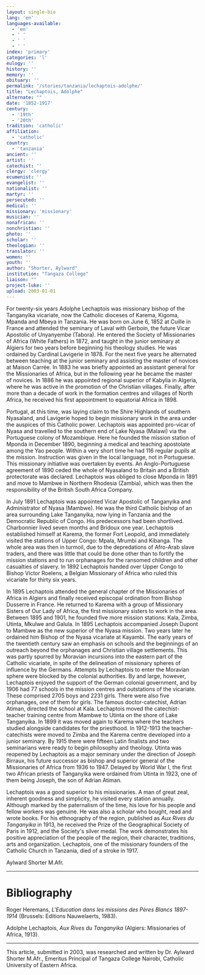 ```yaml
---
layout: single-bio
lang: 'en'
languages-available:
  - 'en'
  - ' '
  - ' '
  - ' '
index: 'primary'
categories: 'l'
eulogy: ''
history: ''
memory: ''
obituary: ''
permalink: '/stories/tanzania/lechaptois-adolphe/'
title: "Lechaptois, Adolphe"
alternate: ""
date: '1852-1917'
century:
  - '19th'
  - '20th'
tradition: 'catholic'
affiliation:
  - 'catholic'
country:
  - 'tanzania'
ancient: ''
artist: ''
catechist: ''
clergy: 'clergy'
ecumenist: ''
evangelist: ''
nationalist: ''
martyr: ''
persecuted: ''
medical: ''
missionary: 'missionary'
musician: ''
nonafrican: ''
nonchristian: ''
photo: ''
scholar: ''
theologian: ''
translator: ''
women: ''
youth: ''
author: "Shorter, Aylward"
institution: "Tangaza College"
liaison: ""
project-luke: ''
upload: 2003-01-01
---
```




For twenty-six years Adolphe Lechaptois was missionary bishop of  the Tanganyika vicariate, now the Catholic dioceses of  Karema, Kigoma, Mpanda and Mbeya in Tanzania. He was born on June 6, 1852 at Cuille in France and attended the seminary of Laval with Gerboin, the future Vicar Apostolic of  Unyanyembe (Tabora). He entered the Society of Missionaries of Africa (White Fathers) in 1872, and taught in the junior seminary at Algiers for two years before beginning his theology studies. He was ordained by Cardinal Lavigerie in 1878.  For the next five years he alternated between teaching at the junior seminary and assisting the master of novices at Maison Carr&eacute;e. In 1883 he was briefly appointed an assistant general for the Missionaries of Africa, but in the following year he became the master of novices. In 1886 he was appointed regional superior of Kabylia in Algeria, where he was active in the promotion of the Christian villages. Finally, after more than a decade of work in the formation centres and villages of North Africa, he received his first appointment to equatorial Africa in 1898.

Portugal, at this time, was laying claim to the Shire Highlands of southern Nyasaland, and Lavigerie hoped to begin missionary work in the area under the auspices of this Catholic power. Lechaptois was appointed pro-vicar of Nyasa and travelled to the southern end of Lake Nyasa (Malawi) via the Portuguese colony of Mozambique. Here he founded the mission station of Mponda in December 1890, beginning a medical and teaching apostolate among the Yao people. Within a very short time he had 116 regular pupils at the mission. Instruction was given in the local language, not in Portuguese. This missionary initiative was overtaken by events. An Anglo-Portuguese agreement of 1890 ceded the whole of Nyasaland to Britain and a British protectorate was declared. Lechaptois was obliged to close Mponda in 1891 and move to Mambwe in Northern Rhodesia (Zambia), which was then the responsibility of the British South Africa Company.

In July 1891 Lechaptois was appointed Vicar Apostolic of  Tanganyika and  Administrator of  Nyasa (Mambwe).  He was the third Catholic bishop of an area surrounding  Lake Tanganyika, now lying in Tanzania and the Democratic Republic of  Congo. His predecessors had been shortlived. Charbonnier lived seven months and Bridoux one year. Lechaptois established himself at Karema, the former Fort Leopold, and immediately visited the stations of Upper Congo: Mpala, Mrumbi and Kibanga. The whole area was then in turmoil, due to the depredations of Afro-Arab slave traders, and there was little that could be done other than to fortify the mission stations and to run orphanages for the ransomed children and other casualties of  slavery. In 1892 Lechaptois handed over Upper Congo to Bishop Victor Roelens, a Belgian Missionary of Africa who ruled this vicariate for thirty six years.

In 1895 Lechaptois attended the general chapter of  the Missionaries of Africa in Algiers and  finally received episcopal ordination from Bishop Dusserre in France. He returned to Karema with a group of  Missionary Sisters of Our Lady of Africa, the first missionary sisters to work in the area. Between 1895 and 1901, he founded five more mission stations: Kala, Zimba, Utinta, Mkulwe and Galula. In 1895 Lechaptois accompanied Joseph Dupont to Mambwe as the new superior of the Nyasa mission. Two years later he ordained him Bishop of  the Nyasa vicariate at Kayambi. The early years of the twentieth century saw an emphasis on schools and the beginnings of an outreach beyond the orphanages and Christian village settlements. This was partly spurred by Moravian incursions into the eastern part of the Catholic vicariate, in spite of  the delineation of missionary spheres of influence by the Germans. Attempts by Lechaptois to enter the Moravian sphere were blocked by the colonial authorities. By and large, however, Lechaptois enjoyed the support of the German colonial government, and by 1906 had 77 schools in the mission centres and outstations of the vicariate. These comprised  2705 boys and 2231 girls. There were also five orphanages, one of them for girls. The famous doctor-catechist, Adrian Atiman, directed the school at Kala. Lechaptois moved the catechist-teacher training centre from Mambwe to Utinta on the shore of Lake Tanganyika. In 1899 it was moved again to Karema where the teachers studied alongside candidates for the priesthood. In 1912-1913 the teacher-catechists were moved to Zimba and the Karema centre developed into a junior seminary. By 1915 there were fifteen Latin finalists and two seminarians were ready to begin philosophy and theology. Utinta was reopened by Lechaptois as a major seminary under the direction of Joseph Birraux, his future successor as bishop and superior general of the Missionaries of Africa from 1936 to 1947. Delayed by World War I, the first two African priests of  Tanganyika were ordained from Utinta in 1923, one of them being Joseph, the son of Adrian Atiman.

Lechaptois was a good superior to his missionaries. A man of  great zeal, inherent goodness and simplicity, he visited every station annually. Although marked by the paternalism of the time, his love for his people and fellow workers was genuine. He was also a scholar who bought, read and wrote books. For his ethnography of the region, published as *Aux Rives du Tanganyika* in 1913, he received the Prize of the Geographical Society of Paris in 1912, and the Society's silver medal. The work demonstrates his positive appreciation of the people of the region, their character, traditions, arts and organization. Lechaptois, one of the missionary founders of the Catholic Church in Tanzania, died of a stroke in 1917.

Aylward Shorter M.Afr.

---

# Bibliography

Roger  Heremans, *L'Education dans les missions des P&egrave;res Blancs 1897-1914* (Brussels: Editions Nauwelaerts, 1983).

Adolphe Lechaptois, *Aux Rives du Tanganyika* (Algiers: Missionaries of Africa, 1913).

---

This article, submitted in 2003, was researched and written by Dr. Aylward Shorter M.Afr., Emeritus Principal of Tangaza College Nairobi, Catholic University of Eastern Africa.
